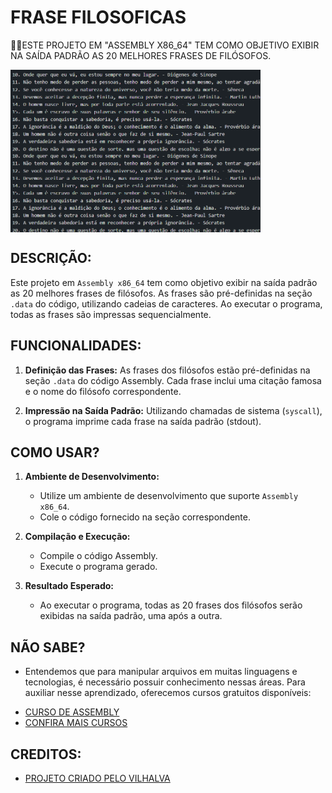 # FRASE FILOSOFICAS
👨‍🏫ESTE PROJETO EM "ASSEMBLY X86_64" TEM COMO OBJETIVO EXIBIR NA SAÍDA PADRÃO AS 20 MELHORES FRASES DE FILÓSOFOS.

<img src="./IMAGENS/FOTO_1.png" align="center" width="400"> <br>
<img src="./IMAGENS/FOTO_2.png" align="center" width="400"> <br>

## DESCRIÇÃO:
Este projeto em `Assembly x86_64` tem como objetivo exibir na saída padrão as 20 melhores frases de filósofos. As frases são pré-definidas na seção `.data` do código, utilizando cadeias de caracteres. Ao executar o programa, todas as frases são impressas sequencialmente.

## FUNCIONALIDADES:
1. **Definição das Frases:** As frases dos filósofos estão pré-definidas na seção `.data` do código Assembly. Cada frase inclui uma citação famosa e o nome do filósofo correspondente.
   
2. **Impressão na Saída Padrão:** Utilizando chamadas de sistema (`syscall`), o programa imprime cada frase na saída padrão (stdout).

## COMO USAR?
1. **Ambiente de Desenvolvimento:**
   - Utilize um ambiente de desenvolvimento que suporte `Assembly x86_64`.
   - Cole o código fornecido na seção correspondente.
   
2. **Compilação e Execução:**
   - Compile o código Assembly.
   - Execute o programa gerado.
   
3. **Resultado Esperado:**
   - Ao executar o programa, todas as 20 frases dos filósofos serão exibidas na saída padrão, uma após a outra.

## NÃO SABE?
- Entendemos que para manipular arquivos em muitas linguagens e tecnologias, é necessário possuir conhecimento nessas áreas. Para auxiliar nesse aprendizado, oferecemos cursos gratuitos disponíveis:
* [CURSO DE ASSEMBLY](https://github.com/VILHALVA/CURSO-DE-ASSEMBLY)
* [CONFIRA MAIS CURSOS](https://github.com/VILHALVA?tab=repositories&q=+topic:CURSO)

## CREDITOS:
- [PROJETO CRIADO PELO VILHALVA](https://github.com/VILHALVA)


